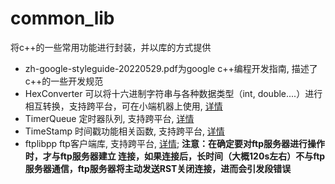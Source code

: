 # common_lib
将c++的一些常用功能进行封装，并以库的方式提供
* zh-google-styleguide-20220529.pdf为google c++编程开发指南, 描述了c++的一些开发规范
* HexConverter
可以将十六进制字符串与各种数据类型（int, double....）进行相互转换，支持跨平台，可在小端机器上使用,
[详情](./HexConverter/README.md)
* TimerQueue
定时器队列, 支持跨平台, [详情](./TimerQueue/README.md)
* TimeStamp
时间戳功能相关函数, 支持跨平台, [详情](./TimeStamp/README.md)
* ftplibpp
ftp客户端库, 支持跨平台, [详情](./ftplibpp/README.md); **注意：在确定要对ftp服务器进行操作时，才与ftp服务器建立
连接，如果连接后，长时间（大概120s左右）不与ftp服务器通信，ftp服务器将主动发送RST关闭连接，进而会引发段错误**